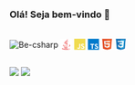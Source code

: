 ### Olá! Seja bem-vindo 👋


<!--
**bsbenigna/bsbenigna** is a ✨ _special_ ✨ repository because its `README.md` (this file) appears on your GitHub profile.

Here are some ideas to get you started:

- 🔭 I’m currently working on ...
- 🌱 I’m currently learning ...
- 👯 I’m looking to collaborate on ...
- 🤔 I’m looking for help with ...
- 💬 Ask me about ...
- 📫 How to reach me: ...
- 😄 Pronouns: ...
- ⚡ Fun fact: ...

-->
<div style="display: inline_block"><br>
  <img align="center" alt="Be-csharp" height="30" width="30" src="https://raw.githubusercontent.com/learnbr/csharp/master/csharp-logo.png">
  <img align="center" alt="Be-java" height="20" width="20" src="https://raw.githubusercontent.com/devicons/devicon/master/icons/java/java-plain.svg">
  <img align="center" alt="Be-js" height="20" width="20" src="https://raw.githubusercontent.com/devicons/devicon/master/icons/javascript/javascript-plain.svg">
  <img align="center" alt="Be-Ts" height="20" width="20" src="https://raw.githubusercontent.com/devicons/devicon/master/icons/typescript/typescript-plain.svg">
  <img align="center" alt="Be-HTML" height="20" width="20" src="https://raw.githubusercontent.com/devicons/devicon/master/icons/html5/html5-original.svg">
  <img align="center" alt="Be-CSS" height="20 width="20" src="https://raw.githubusercontent.com/devicons/devicon/master/icons/css3/css3-original.svg"
</div>

##
  
<div>
  <a href = "mailto:benignabernardes@gmail.com"><img src="https://img.shields.io/badge/-Gmail-%23333?style=for-the-badge&logo=gmail&logoColor=white" target="_blank"></a>
  <a href="https://www.linkedin.com/in/bsbenigna/" target="_blank"><img src="https://img.shields.io/badge/-LinkedIn-%230077B5?style=for-the-badge&logo=linkedin&logoColor=white" target="_blank"></a> 
 
 
</div>
